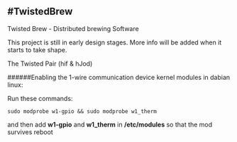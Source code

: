 #TwistedBrew
---
Twisted Brew - Distributed brewing Software

This project is still in early design stages. 
More info will be added when it starts to take shape.

The Twisted Pair (hif & hJod)


######Enabling the 1-wire communication device kernel modules in dabian linux:

Run these commands:

`sudo modprobe w1-gpio && sudo modprobe w1_therm`

and then add **w1-gpio** and **w1_therm** in **/etc/modules** so that the mod survives reboot



